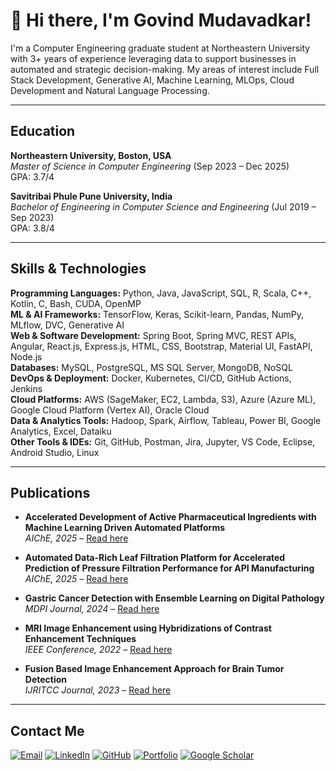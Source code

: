# 👋 Hi there, I'm Govind Mudavadkar!

I'm a Computer Engineering graduate student at Northeastern University with 3+ years of experience leveraging data to support businesses in automated and strategic decision-making. My areas of interest include Full Stack Development, Generative AI, Machine Learning, MLOps, Cloud Development and Natural Language Processing.

---

## Education

**Northeastern University, Boston, USA**  
*Master of Science in Computer Engineering* (Sep 2023 – Dec 2025)  
GPA: 3.7/4  

**Savitribai Phule Pune University, India**  
*Bachelor of Engineering in Computer Science and Engineering* (Jul 2019 – Sep 2023)  
GPA: 3.8/4  

---

## Skills & Technologies

**Programming Languages:** Python, Java, JavaScript, SQL, R, Scala, C++, Kotlin, C, Bash, CUDA, OpenMP  
**ML & AI Frameworks:** TensorFlow, Keras, Scikit-learn, Pandas, NumPy, MLflow, DVC, Generative AI  
**Web & Software Development:** Spring Boot, Spring MVC, REST APIs, Angular, React.js, Express.js, HTML, CSS, Bootstrap, Material UI, FastAPI, Node.js  
**Databases:** MySQL, PostgreSQL, MS SQL Server, MongoDB, NoSQL  
**DevOps & Deployment:** Docker, Kubernetes, CI/CD, GitHub Actions, Jenkins  
**Cloud Platforms:** AWS (SageMaker, EC2, Lambda, S3), Azure (Azure ML), Google Cloud Platform (Vertex AI), Oracle Cloud  
**Data & Analytics Tools:** Hadoop, Spark, Airflow, Tableau, Power BI, Google Analytics, Excel, Dataiku  
**Other Tools & IDEs:** Git, GitHub, Postman, Jira, Jupyter, VS Code, Eclipse, Android Studio, Linux

---

## Publications

- **Accelerated Development of Active Pharmaceutical Ingredients with Machine Learning Driven Automated Platforms**  
  *AIChE, 2025* – [Read here](https://aiche.confex.com/aiche/2025/prelim.cgi/Paper/716182)

- **Automated Data-Rich Leaf Filtration Platform for Accelerated Prediction of Pressure Filtration Performance for API Manufacturing**  
  *AIChE, 2025* – [Read here](https://aiche.confex.com/aiche/2025/prelim.cgi/Paper/715987)
  
- **Gastric Cancer Detection with Ensemble Learning on Digital Pathology**  
  *MDPI Journal, 2024* – [Read here]([https://www.mdpi.com/journal/your-article](https://www.mdpi.com/2075-4418/14/16/1746))

- **MRI Image Enhancement using Hybridizations of Contrast Enhancement Techniques**  
  *IEEE Conference, 2022* – [Read here]([https://ieeexplore.ieee.org/document/your-paper](https://ieeexplore.ieee.org/document/10060125))

- **Fusion Based Image Enhancement Approach for Brain Tumor Detection**  
  *IJRITCC Journal, 2023* – [Read here]([https://www.ijritcc.org/view_abstract.php?title=your-paper](https://doi.org/10.17762/ijritcc.v11i10.8610))

---

## Contact Me

[![Email](https://img.shields.io/badge/Email-D14836?style=flat-square&logo=gmail&logoColor=white)](mailto:mudavadkar.g@northeastern.edu)
[![LinkedIn](https://img.shields.io/badge/LinkedIn-0077B5?style=flat-square&logo=linkedin&logoColor=white)](https://www.linkedin.com/in/govind-mudavadkar)
[![GitHub](https://img.shields.io/badge/GitHub-100000?style=flat-square&logo=github&logoColor=white)](https://github.com/Govindrm7)
[![Portfolio](https://img.shields.io/badge/Portfolio-000000?style=flat-square&logo=vercel&logoColor=white)](https://govindrm7.github.io/My_Portfolio/)
[![Google Scholar](https://img.shields.io/badge/Google%20Scholar-4285F4?style=flat-square&logo=google-scholar&logoColor=white)](https://scholar.google.com/citations?user=ya14RFUAAAAJ&hl=en)

